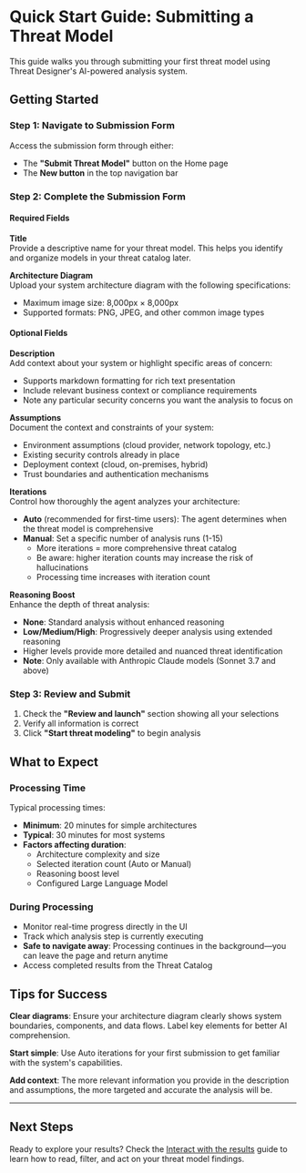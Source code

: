 # Quick Start Guide: Submitting a Threat Model

This guide walks you through submitting your first threat model using Threat Designer's AI-powered analysis system.

## Getting Started

### Step 1: Navigate to Submission Form

Access the submission form through either:

- The **"Submit Threat Model"** button on the Home page
- The **New button** in the top navigation bar

### Step 2: Complete the Submission Form

#### Required Fields

**Title**  
Provide a descriptive name for your threat model. This helps you identify and organize models in your threat catalog later.

**Architecture Diagram**  
Upload your system architecture diagram with the following specifications:

- Maximum image size: 8,000px × 8,000px
- Supported formats: PNG, JPEG, and other common image types

#### Optional Fields

**Description**  
Add context about your system or highlight specific areas of concern:

- Supports markdown formatting for rich text presentation
- Include relevant business context or compliance requirements
- Note any particular security concerns you want the analysis to focus on

**Assumptions**  
Document the context and constraints of your system:

- Environment assumptions (cloud provider, network topology, etc.)
- Existing security controls already in place
- Deployment context (cloud, on-premises, hybrid)
- Trust boundaries and authentication mechanisms

**Iterations**  
Control how thoroughly the agent analyzes your architecture:

- **Auto** (recommended for first-time users): The agent determines when the threat model is comprehensive
- **Manual**: Set a specific number of analysis runs (1-15)
  - More iterations = more comprehensive threat catalog
  - Be aware: higher iteration counts may increase the risk of hallucinations
  - Processing time increases with iteration count

**Reasoning Boost**  
Enhance the depth of threat analysis:

- **None**: Standard analysis without enhanced reasoning
- **Low/Medium/High**: Progressively deeper analysis using extended reasoning
- Higher levels provide more detailed and nuanced threat identification
- **Note**: Only available with Anthropic Claude models (Sonnet 3.7 and above)

### Step 3: Review and Submit

1. Check the **"Review and launch"** section showing all your selections
2. Verify all information is correct
3. Click **"Start threat modeling"** to begin analysis

## What to Expect

### Processing Time

Typical processing times:

- **Minimum**: 20 minutes for simple architectures
- **Typical**: 30 minutes for most systems
- **Factors affecting duration**:
  - Architecture complexity and size
  - Selected iteration count (Auto or Manual)
  - Reasoning boost level
  - Configured Large Language Model

### During Processing

- Monitor real-time progress directly in the UI
- Track which analysis step is currently executing
- **Safe to navigate away**: Processing continues in the background—you can leave the page and return anytime
- Access completed results from the Threat Catalog

## Tips for Success

**Clear diagrams**: Ensure your architecture diagram clearly shows system boundaries, components, and data flows. Label key elements for better AI comprehension.

**Start simple**: Use Auto iterations for your first submission to get familiar with the system's capabilities.

**Add context**: The more relevant information you provide in the description and assumptions, the more targeted and accurate the analysis will be.

---

## Next Steps

Ready to explore your results? Check the [Interact with the results](./interact-with-threat-model-results.md) guide to learn how to read, filter, and act on your threat model findings.

